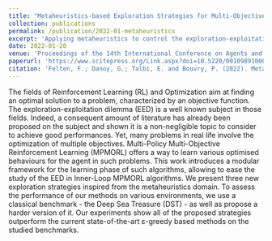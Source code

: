 ```yaml
---
title: "Metaheuristics-based Exploration Strategies for Multi-Objective Reinforcement Learning"
collection: publications
permalink: /publication/2022-01-metaheuristics
excerpt: 'Applying metaheuristics to control the exploration-exploitation dilemma in MORL.'
date: 2022-01-20
venue: 'Proceedings of the 14th International Conference on Agents and Artificial Intelligence'
paperurl: 'https://www.scitepress.org/Link.aspx?doi=10.5220/0010989100003116'
citation: 'Felten, F.; Danoy, G.; Talbi, E. and Bouvry, P. (2022). Metaheuristics-based Exploration Strategies for Multi-Objective Reinforcement Learning. In Proceedings of the 14th International Conference on Agents and Artificial Intelligence - Volume 2: ICAART, ISBN 978-989-758-547-0; ISSN 2184-433X, pages 662-673. DOI: 10.5220/0010989100003116.'
---
```

The fields of Reinforcement Learning (RL) and Optimization aim at finding an optimal solution to a problem, characterized by an objective function. The exploration-exploitation dilemma (EED) is a well known subject in those fields. Indeed, a consequent amount of literature has already been proposed on the subject and shown it is a non-negligible topic to consider to achieve good performances. Yet, many problems in real life involve the optimization of multiple objectives. Multi-Policy Multi-Objective Reinforcement Learning (MPMORL) offers a way to learn various optimised behaviours for the agent in such problems. This work introduces a modular framework for the learning phase of such algorithms, allowing to ease the study of the EED in Inner-Loop MPMORL algorithms. We present three new exploration strategies inspired from the metaheuristics domain. To assess the performance of our methods on various environments, we use a classical benchmark - the Deep Sea Treasure (DST) - as well as propose a harder version of it. Our experiments show all of the proposed strategies outperform the current state-of-the-art ε-greedy based methods on the studied benchmarks.